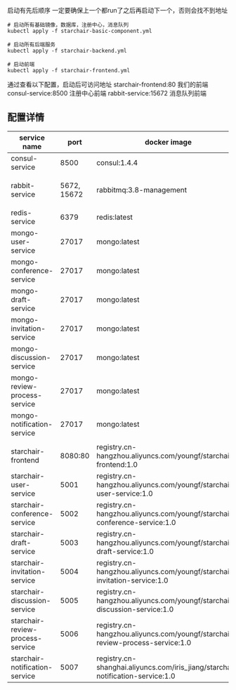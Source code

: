 启动有先后顺序
一定要确保上一个都run了之后再启动下一个，否则会找不到地址
```
# 启动所有基础镜像，数据库，注册中心，消息队列
kubectl apply -f starchair-basic-component.yml

# 启动所有后端服务
kubectl apply -f starchair-backend.yml

# 启动前端
kubectl apply -f starchair-frontend.yml

```


通过查看以下配置，启动后可访问地址
starchair-frontend:80 我们的前端
consul-service:8500 注册中心前端
rabbit-service:15672 消息队列前端

## 配置详情

| service name | port | docker image | username | password | description | external IP| 注册中心service id |
| ---  | --- | --- | --- | ---  | --- | --- | --- | 
| consul-service | 8500 | consul:1.4.4 |  |  | 注册中心 | true | consul |
| rabbit-service | 5672, 15672 | rabbitmq:3.8-management | guest | guest | 消息队列，5672为访问端口，15672为web界面端口 | true | |
| redis-service | 6379 | redis:latest | | | session缓存 | false | |
| mongo-user-service | 27017 | mongo:latest | | | user数据库 | false | |
| mongo-conference-service | 27017 | mongo:latest | | | conference数据库 | false | |
| mongo-draft-service | 27017 | mongo:latest | | | draft数据库 | false | |
| mongo-invitation-service | 27017 | mongo:latest | | | invitation数据库 | false | |
| mongo-discussion-service | 27017 | mongo:latest | | | discussion数据库 | false | |
| mongo-review-process-service | 27017 | mongo:latest | | | review process数据库 | false | |
| mongo-notification-service | 27017 | mongo:latest | | | notification数据库 | false | |
|   |  |  |  |   |  |  |  | 
| starchair-frontend | 8080:80 |registry.cn-hangzhou.aliyuncs.com/youngf/starchair-frontend:1.0 | | | 前端 | true | StarchairFrontend | 
| starchair-user-service | 5001 | registry.cn-hangzhou.aliyuncs.com/youngf/starchair-user-service:1.0 | | | UserService | true | UserService | 
| starchair-conference-service | 5002 | registry.cn-hangzhou.aliyuncs.com/youngf/starchair-conference-service:1.0 | | | ConferenceMetaService | true | ConferenceService |
| starchair-draft-service | 5003 | registry.cn-hangzhou.aliyuncs.com/youngf/starchair-draft-service:1.0 | | | DraftMetaService | true | DraftService |
| starchair-invitation-service | 5004 | registry.cn-hangzhou.aliyuncs.com/youngf/starchair-invitation-service:1.0| | | InvitationService | true | InvitationService |
| starchair-discussion-service | 5005 |registry.cn-hangzhou.aliyuncs.com/youngf/starchair-discussion-service:1.0 | | | DiscussionService | true | DiscussionService |
| starchair-review-process-service | 5006 | registry.cn-hangzhou.aliyuncs.com/youngf/starchair-review-process-service:1.0| | | ReviewProcessService | true | ReviewProcessService |
| starchair-notification-service | 5007 | registry.cn-shanghai.aliyuncs.com/iris_jiang/starchair-notification-service:1.0 | | | NotificationService | true | NotificationService |
